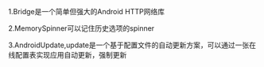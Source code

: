 1.Bridge是一个简单但强大的Android HTTP网络库

2.MemorySpinner可以记住历史选项的spinner

3.AndroidUpdate,update是一个基于配置文件的自动更新方案，可以通过一张在线配置表实现应用自动更新，强制更新
